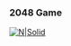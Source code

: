 ### 2048  Game 
[![N|Solid](https://play-lh.googleusercontent.com/bZregCeEpzMwRoocLnsYb4Te-vPPHkW1k5H1xsQ3qK9yE00fixpWu5fNsUz3ut2IiDHn)](http://ewin.tw/python)


